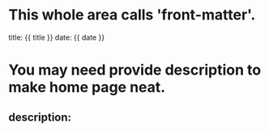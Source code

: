 # This whole area calls 'front-matter'.
title: {{ title }}
date: {{ date }}
# You may need provide description to make home page neat.
description: 
---
